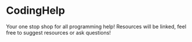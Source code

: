 # CodingHelp
Your one stop shop for all programming help! Resources will be linked, feel free to suggest resources or ask questions!
